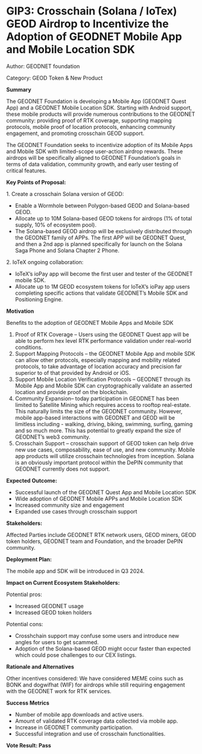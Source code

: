 GIP3: Crosschain (Solana / IoTex) GEOD Airdrop to Incentivize the Adoption of GEODNET Mobile App and Mobile Location SDK
========================================================================================================================

Author: GEODNET foundation

Category: GEOD Token & New Product  

  

**Summary**

The GEODNET Foundation is developing a Mobile App (GEODNET Quest App) and a GEODNET Mobile Location SDK. Starting with Android support, these mobile products will provide numerous contributions to the GEODNET community: providing proof of RTK coverage, supporting mapping protocols, mobile proof of location protocols, enhancing community engagement, and promoting crosschain GEOD support.  

The GEODNET Foundation seeks to incentivize adoption of its Mobile Apps and Mobile SDK with limited-scope user-action airdrop rewards. These airdrops will be specifically aligned to GEODNET Foundation’s goals in terms of data validation, community growth, and early user testing of critical features.

  

**Key Points of Proposal:**  

1\. Create a crosschain Solana version of GEOD:

*   Enable a Wormhole between Polygon-based GEOD and Solana-based GEOD.
*   Allocate up to 10M Solana-based GEOD tokens for airdrops (1% of total supply, 10% of ecosystem pool).
*   The Solana-based GEOD airdrop will be exclusively distributed through the GEODNET family of APPs. The first APP will be GEODNET Quest, and then a 2nd app is planned specifically for launch on the Solana Saga Phone and Solana Chapter 2 Phone.

2\. IoTeX ongoing collaboration:

*   IoTeX’s ioPay app will become the first user and tester of the GEODNET mobile SDK.
*   Allocate up to 1M GEOD ecosystem tokens for IoTeX’s ioPay app users completing specific actions that validate GEODNET’s Mobile SDK and Positioning Engine.

  

**Motivation**

Benefits to the adoption of GEODNET Mobile Apps and Mobile SDK

1.  Proof of RTK Coverage – Users using the GEODNET Quest app will be able to perform hex level RTK performance validation under real-world conditions.
2.  Support Mapping Protocols – the GEODNET Mobile App and mobile SDK can allow other protocols, especially mapping and mobility related protocols, to take advantage of location accuracy and precision far superior to of that provided by Android or iOS.
3.  Support Mobile Location Verification Protocols – GEODNET through its Mobile App and Mobile SDK can cryptographically validate an asserted location and provide proof on the blockchain.
4.  Community Expansion– today participation in GEODNET has been limited to Satellite Mining which requires access to rooftop real-estate. This naturally limits the size of the GEODNET community. However, mobile app-based interactions with GEODNET and GEOD will be limitless including - walking, driving, biking, swimming, surfing, gaming and so much more. This has potential to greatly expand the size of GEODNET’s web3 community.
5.  Crosschain Support – crosschain support of GEOD token can help drive new use cases, composability, ease of use, and new community. Mobile app products will utilize crosschain technologies from inception. Solana is an obviously important protocol within the DePIN community that GEODNET currently does not support.

  

**Expected Outcome:**  

*   Successful launch of the GEODNET Quest App and Mobile Location SDK
*   Wide adoption of GEODNET Mobile APPs and Mobile Location SDK
*   Increased community size and engagement
*   Expanded use cases through crosschain support

  

**Stakeholders:**

Affected Parties include GEODNET RTK network users, GEOD miners, GEOD token holders, GEODNET team and Foundation, and the broader DePIN community.

  

**Deployment Plan:**  

The mobile app and SDK will be introduced in Q3 2024.  

  

**Impact on Current Ecosystem Stakeholders:**

Potential pros:  

*   Increased GEODNET usage
*   Increased GEOD token holders

Potential cons:  

*   Crosshchain support may confuse some users and introduce new angles for users to get scammed.
*   Adoption of the Solana-based GEOD might occur faster than expected which could pose challenges to our CEX listings.

  

**Rationale and Alternatives**

Other incentives considered: We have considered MEME coins such as BONK and dogwifhat (WIF) for airdrops while still requiring engagement with the GEODNET work for RTK services.

  

**Success Metrics**

*   Number of mobile app downloads and active users.
*   Amount of validated RTK coverage data collected via mobile app.
*   Increase in GEODNET community participation.
*   Successful integration and use of crosschain functionalities.
 
 **Vote Result: Pass**
